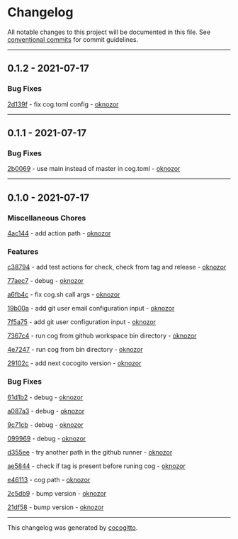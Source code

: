 # Changelog
All notable changes to this project will be documented in this file. See [conventional commits](https://www.conventionalcommits.org/) for commit guidelines.

- - -
## 0.1.2 - 2021-07-17


### Bug Fixes

[2d139f](https://github.com/oknozor/cocogitto-action/commit/2d139ff4f169bc674855de1635ae268086b28f0b) - fix cog.toml config - [oknozor](https://github.com/oknozor)


- - -
## 0.1.1 - 2021-07-17


### Bug Fixes

[2b0069](https://github.com/oknozor/cocogitto-action/commit/2b006942447af243bbc7f885d77c271189ed64da) - use main instead of master in cog.toml - [oknozor](https://github.com/oknozor)


- - -
## 0.1.0 - 2021-07-17


### Miscellaneous Chores

[4ac144](https://github.com/oknozor/cocogitto-action/commit/4ac14483557badf7b712a72c32947447476ff3e5) - add action path - [oknozor](https://github.com/oknozor)


### Features

[c38794](https://github.com/oknozor/cocogitto-action/commit/c387949340ddad1b95cabb11b94261be125d22bf) - add test actions for check, check from tag and release - [oknozor](https://github.com/oknozor)

[77aec7](https://github.com/oknozor/cocogitto-action/commit/77aec79ad6e8bfae0263db528c7fa1f74f8cb176) - debug - [oknozor](https://github.com/oknozor)

[a6fb4c](https://github.com/oknozor/cocogitto-action/commit/a6fb4c2681b80ea3746a4523b6edeac47d31bb71) - fix cog.sh call args - [oknozor](https://github.com/oknozor)

[19b00a](https://github.com/oknozor/cocogitto-action/commit/19b00aa4bad9477ac64335c26b97c4e298ba2e34) - add git user email configuration input - [oknozor](https://github.com/oknozor)

[7f5a75](https://github.com/oknozor/cocogitto-action/commit/7f5a7528f3d0bbed5e2c097961a9167051050972) - add git user configuration input - [oknozor](https://github.com/oknozor)

[7367c4](https://github.com/oknozor/cocogitto-action/commit/7367c4de978d5d0ec886193970e81f2fa368d2a9) - run cog from github workspace bin directory - [oknozor](https://github.com/oknozor)

[4e7247](https://github.com/oknozor/cocogitto-action/commit/4e7247f07b602aa1f4530ccc8d32c78bda7ba2cf) - run cog from bin directory - [oknozor](https://github.com/oknozor)

[29102c](https://github.com/oknozor/cocogitto-action/commit/29102c716307558166c2e1a6092864c233e314bb) - add next cocogito version - [oknozor](https://github.com/oknozor)


### Bug Fixes

[61d1b2](https://github.com/oknozor/cocogitto-action/commit/61d1b2828dc9dac957630efd0b1b6f459b17caef) - debug - [oknozor](https://github.com/oknozor)

[a087a3](https://github.com/oknozor/cocogitto-action/commit/a087a3866faa33dd176fef6152a54785250b1886) - debug - [oknozor](https://github.com/oknozor)

[9c71cb](https://github.com/oknozor/cocogitto-action/commit/9c71cb71dd6af8be30df3fc99487b82621baceee) - debug - [oknozor](https://github.com/oknozor)

[099969](https://github.com/oknozor/cocogitto-action/commit/0999699b54d7c254a131e4780d56b6bd6e1b6a88) - debug - [oknozor](https://github.com/oknozor)

[d355ee](https://github.com/oknozor/cocogitto-action/commit/d355eeb5f82dd96b577b94e384f60aa3c78ea09f) - try another path in the github runner - [oknozor](https://github.com/oknozor)

[ae5844](https://github.com/oknozor/cocogitto-action/commit/ae5844207fdbd723982702cabae58a6b7958d6b5) - check if tag is present before runing cog - [oknozor](https://github.com/oknozor)

[e46113](https://github.com/oknozor/cocogitto-action/commit/e46113563f45e1757fa2b0901177b41597c4cbed) - cog path - [oknozor](https://github.com/oknozor)

[2c5db9](https://github.com/oknozor/cocogitto-action/commit/2c5db9bad55a99719dd7d6c4c2bce95995a5192e) - bump version - [oknozor](https://github.com/oknozor)

[21df58](https://github.com/oknozor/cocogitto-action/commit/21df583798d92b9fdb4adc89b6df2c53dbd5f4ea) - bump version - [oknozor](https://github.com/oknozor)


- - -

This changelog was generated by [cocogitto](https://github.com/oknozor/cocogitto).